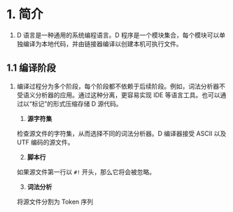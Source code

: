 # 1. 简介

1. D 语言是一种通用的系统编程语言。D 程序是一个模块集合，每个模块可以单独编译为本地代码，并由链接器编译以创建本机可执行文件。


## 1.1 编译阶段

1. 编译过程分为多个阶段，每个阶段都不依赖于后续阶段。例如，词法分析器不受语义分析器的应用。通过这种分离，更容易实现 IDE 等语言工具。也可以通过以“标记”的形式压缩存储 D 源代码。

    1. **源字符集**

    检查源文件的字符集，从而选择不同的词法分析器。D 编译器接受 ASCII 以及 UTF 编码的源文件。

    2. **脚本行**
    
    如果源文件第一行以 `#!` 开头，那么它将会被忽略。
    
    3. **词法分析**
    
    将源文件分割为 Token 序列